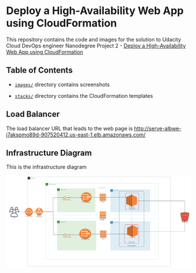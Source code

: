 # Deploy a High-Availability Web App using CloudFormation

This repository contains the code and images for the solution to Udacity Cloud DevOps engineer Nanodegree Project 2 - [Deploy a High-Availability Web App using CloudFormation](https://learn.udacity.com/nanodegrees/nd9991-alg-t2/parts/cd0648/lessons/337b3d22-03c0-4e2e-9cb5-485f624ea72b/concepts/81af62b6-3f02-4d0a-a16e-2dc8dd08a5f3)

## Table of Contents

- [```images/```](./images/) directory contains screenshots

- [```stacks/```](./stacks/) directory contains the CloudFormation templates

## Load Balancer
The load balancer URL that leads to the web page is http://serve-albwe-j7akspmo89d-907520412.us-east-1.elb.amazonaws.com/

## Infrastructure Diagram
This is the infrastructure diagram

![](./images/infrastructure-diagram.png)